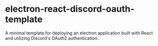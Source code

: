 # electron-react-discord-oauth-template
A minimal template for deploying an electron application built with React and utilizing Discord's OAuth2 authentication.
